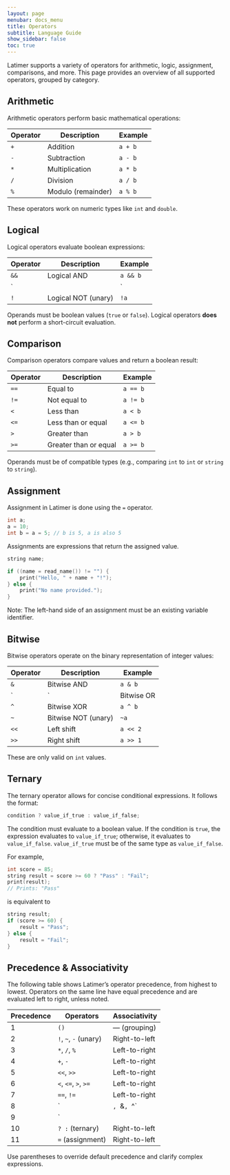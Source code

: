 ```yaml
---
layout: page
menubar: docs_menu
title: Operators
subtitle: Language Guide
show_sidebar: false
toc: true
---
```


Latimer supports a variety of operators for arithmetic, logic, assignment, comparisons, and more. This page provides an overview of all supported operators, grouped by category.

## Arithmetic

Arithmetic operators perform basic mathematical operations:

| Operator | Description      | Example       |
|----------|------------------|---------------|
| `+`      | Addition          | `a + b`       |
| `-`      | Subtraction       | `a - b`       |
| `*`      | Multiplication    | `a * b`       |
| `/`      | Division          | `a / b`       |
| `%`      | Modulo (remainder)| `a % b`       |

These operators work on numeric types like `int` and `double`.

## Logical

Logical operators evaluate boolean expressions:

| Operator | Description       | Example              |
|----------|-------------------|----------------------|
| `&&`     | Logical AND        | `a && b`             |
| `||`     | Logical OR         | `a || b`             |
| `!`      | Logical NOT (unary)| `!a`                 |

Operands must be boolean values (`true` or `false`). Logical operators **does not** perform a short-circuit evaluation.

## Comparison

Comparison operators compare values and return a boolean result:

| Operator | Description         | Example       |
|----------|---------------------|---------------|
| `==`     | Equal to             | `a == b`      |
| `!=`     | Not equal to         | `a != b`      |
| `<`      | Less than            | `a < b`       |
| `<=`     | Less than or equal   | `a <= b`      |
| `>`      | Greater than         | `a > b`       |
| `>=`     | Greater than or equal| `a >= b`      |

Operands must be of compatible types (e.g., comparing `int` to `int` or `string` to `string`).

## Assignment

Assignment in Latimer is done using the `=` operator.

```cpp
int a;
a = 10;
int b = a = 5; // b is 5, a is also 5
```

Assignments are expressions that return the assigned value.

```cpp
string name;

if ((name = read_name()) != "") {
    print("Hello, " + name + "!");
} else {
    print("No name provided.");
}
```

Note: The left-hand side of an assignment must be an existing variable identifier.

## Bitwise

Bitwise operators operate on the binary representation of integer values:

| Operator | Description        | Example       |
|----------|--------------------|---------------|
| `&`      | Bitwise AND         | `a & b`       |
| `|`      | Bitwise OR          | `a | b`       |
| `^`      | Bitwise XOR         | `a ^ b`       |
| `~`      | Bitwise NOT (unary) | `~a`          |
| `<<`     | Left shift          | `a << 2`      |
| `>>`     | Right shift         | `a >> 1`      |

These are only valid on `int` values.

## Ternary

The ternary operator allows for concise conditional expressions. It follows the format:

```cpp
condition ? value_if_true : value_if_false;
```

The condition must evaluate to a boolean value. If the condition is `true`, the expression evaluates to `value_if_true`; otherwise, it evaluates to `value_if_false`. `value_if_true` must be of the same type as `value_if_false`.

For example,

```cpp
int score = 85;
string result = score >= 60 ? "Pass" : "Fail";
print(result);
// Prints: "Pass"
```

is equivalent to

```cpp
string result;
if (score >= 60) {
    result = "Pass";
} else {
    result = "Fail";
}
```

## Precedence & Associativity

The following table shows Latimer’s operator precedence, from highest to lowest. Operators on the same line have equal precedence and are evaluated left to right, unless noted.

| Precedence | Operators                          | Associativity     |
|------------|------------------------------------|-------------------|
| 1          | `()`                               | — (grouping)      |
| 2          | `!`, `~`, `-` (unary)              | Right-to-left     |
| 3          | `*`, `/`, `%`                      | Left-to-right     |
| 4          | `+`, `-`                           | Left-to-right     |
| 5          | `<<`, `>>`                         | Left-to-right     |
| 6          | `<`, `<=`, `>`, `>=`               | Left-to-right     |
| 7          | `==`, `!=`                         | Left-to-right     |
| 8          | `|`, `&`, `^`                      | Left-to-right     |
| 9          | `||`, `&&`                         | Left-to-right     |
| 10         | `? :` (ternary)                    | Right-to-left     |
| 11         | `=` (assignment)                   | Right-to-left     |

Use parentheses to override default precedence and clarify complex expressions.
